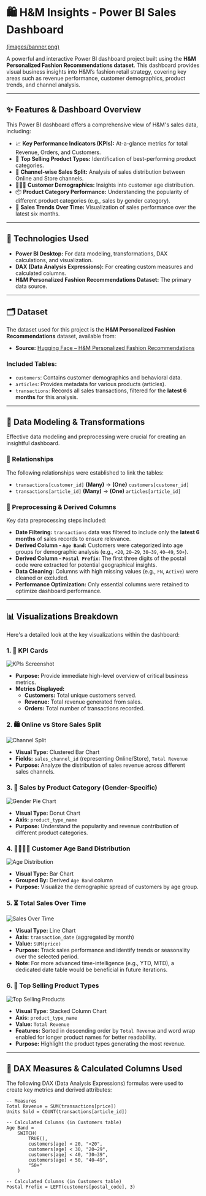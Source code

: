 # 🛍️ H&M Insights - Power BI Sales Dashboard

[(images/banner.png)](https://github.com/user-attachments/assets/1a01b202-7984-4415-8ec4-47a01d9440a8)


A powerful and interactive Power BI dashboard project built using the **H&M Personalized Fashion Recommendations dataset**. This dashboard provides visual business insights into H&M’s fashion retail strategy, covering key areas such as revenue performance, customer demographics, product trends, and channel analysis.

---

## ✨ Features & Dashboard Overview

This Power BI dashboard offers a comprehensive view of H&M's sales data, including:

* 📈 **Key Performance Indicators (KPIs):** At-a-glance metrics for total Revenue, Orders, and Customers.
* 👕 **Top Selling Product Types:** Identification of best-performing product categories.
* 🛒 **Channel-wise Sales Split:** Analysis of sales distribution between Online and Store channels.
* 🧑‍🤝‍🧑 **Customer Demographics:** Insights into customer age distribution.
* 📦 **Product Category Performance:** Understanding the popularity of different product categories (e.g., sales by gender category).
* 📆 **Sales Trends Over Time:** Visualization of sales performance over the latest six months.

---

## 🚀 Technologies Used

* **Power BI Desktop:** For data modeling, transformations, DAX calculations, and visualization.
* **DAX (Data Analysis Expressions):** For creating custom measures and calculated columns.
* **H&M Personalized Fashion Recommendations Dataset:** The primary data source.

---

## 🗂️ Dataset

The dataset used for this project is the **H&M Personalized Fashion Recommendations** dataset, available from:

* **Source:** [Hugging Face – H&M Personalized Fashion Recommendations](https://huggingface.co/datasets/dinhlnd1610/HM-Personalized-Fashion-Recommendations)

### Included Tables:

* `customers`: Contains customer demographics and behavioral data.
* `articles`: Provides metadata for various products (articles).
* `transactions`: Records all sales transactions, filtered for the **latest 6 months** for this analysis.

---

## 📌 Data Modeling & Transformations

Effective data modeling and preprocessing were crucial for creating an insightful dashboard.

### 🔗 Relationships

The following relationships were established to link the tables:

* `transactions[customer_id]` **(Many)** → **(One)** `customers[customer_id]`
* `transactions[article_id]` **(Many)** → **(One)** `articles[article_id]`

### 🧹 Preprocessing & Derived Columns

Key data preprocessing steps included:

* **Date Filtering:** `transactions` data was filtered to include only the **latest 6 months** of sales records to ensure relevance.
* **Derived Column - `Age Band`:** Customers were categorized into age groups for demographic analysis (e.g., `<20`, `20–29`, `30–39`, `40–49`, `50+`).
* **Derived Column - `Postal Prefix`:** The first three digits of the postal code were extracted for potential geographical insights.
* **Data Cleaning:** Columns with high missing values (e.g., `FN`, `Active`) were cleaned or excluded.
* **Performance Optimization:** Only essential columns were retained to optimize dashboard performance.

---

## 📊 Visualizations Breakdown

Here's a detailed look at the key visualizations within the dashboard:

### 1. 🧮 KPI Cards

![KPIs Screenshot](images/kpi_cards.png)

* **Purpose:** Provide immediate high-level overview of critical business metrics.
* **Metrics Displayed:**
    * **Customers:** Total unique customers served.
    * **Revenue:** Total revenue generated from sales.
    * **Orders:** Total number of transactions recorded.

### 2. 🛍️ Online vs Store Sales Split

![Channel Split](images/channel_split.png)

* **Visual Type:** Clustered Bar Chart
* **Fields:** `sales_channel_id` (representing Online/Store), `Total Revenue`
* **Purpose:** Analyze the distribution of sales revenue across different sales channels.

### 3. 🎯 Sales by Product Category (Gender-Specific)

![Gender Pie Chart](images/gender_category.png)

* **Visual Type:** Donut Chart
* **Axis:** `product_type_name`
* **Purpose:** Understand the popularity and revenue contribution of different product categories.

### 4. 👨‍👩‍👧‍👦 Customer Age Band Distribution

![Age Distribution](images/age_distribution.png)

* **Visual Type:** Bar Chart
* **Grouped By:** Derived `Age Band` column
* **Purpose:** Visualize the demographic spread of customers by age group.

### 5. ⏳ Total Sales Over Time

![Sales Over Time](images/sales_trend.png)

* **Visual Type:** Line Chart
* **Axis:** `transaction_date` (aggregated by month)
* **Value:** `SUM(price)`
* **Purpose:** Track sales performance and identify trends or seasonality over the selected period.
* **Note**: For more advanced time-intelligence (e.g., YTD, MTD), a dedicated date table would be beneficial in future iterations.

### 6. 🥇 Top Selling Product Types

![Top Selling Products](images/top_products.png)

* **Visual Type:** Stacked Column Chart
* **Axis:** `product_type_name`
* **Value:** `Total Revenue`
* **Features:** Sorted in descending order by `Total Revenue` and word wrap enabled for longer product names for better readability.
* **Purpose:** Highlight the product types generating the most revenue.

---

## 🧠 DAX Measures & Calculated Columns Used

The following DAX (Data Analysis Expressions) formulas were used to create key metrics and derived attributes:

```dax
-- Measures
Total Revenue = SUM(transactions[price])
Units Sold = COUNT(transactions[article_id])

-- Calculated Columns (in Customers table)
Age Band = 
    SWITCH(
        TRUE(),
        customers[age] < 20, "<20",
        customers[age] < 30, "20–29",
        customers[age] < 40, "30–39",
        customers[age] < 50, "40–49",
        "50+"
    )

-- Calculated Columns (in Customers table)
Postal Prefix = LEFT(customers[postal_code], 3)
